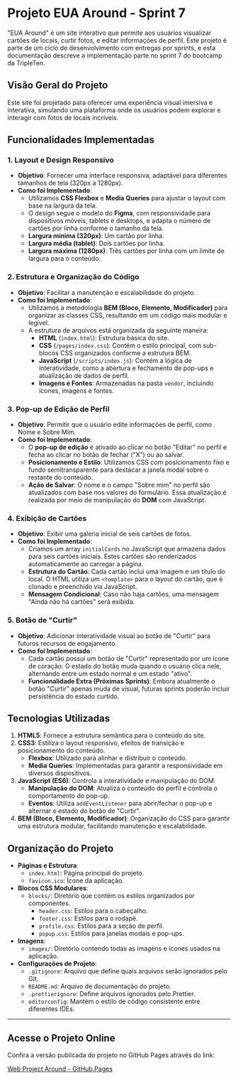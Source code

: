 # Projeto EUA Around - Sprint 7

"EUA Around" é um site interativo que permite aos usuários visualizar cartões de locais, curtir fotos, e editar informações de perfil. Este projeto é parte de um ciclo de desenvolvimento com entregas por sprints, e esta documentação descreve a implementação parte no sprint 7 do bootcamp da TripleTen.

## Visão Geral do Projeto
    
Este site foi projetado para oferecer uma experiência visual imersiva e interativa, simulando uma plataforma onde os usuários podem explorar e interagir com fotos de locais incríveis.

## Funcionalidades Implementadas

### 1. Layout e Design Responsivo

- **Objetivo**: Fornecer uma interface responsiva, adaptável para diferentes tamanhos de tela (320px a 1280px).
- **Como foi Implementado**:
  - Utilizamos **CSS Flexbox** e **Media Queries** para ajustar o layout com base na largura da tela.
  - O design segue o modelo do **Figma**, com responsividade para dispositivos móveis, tablets e desktops, e adapta o número de cartões por linha conforme o tamanho da tela.
  - **Largura mínima (320px)**: Um cartão por linha.
  - **Largura média (tablet)**: Dois cartões por linha.
  - **Largura máxima (1280px)**: Três cartões por linha com um limite de largura para o conteúdo.

### 2. Estrutura e Organização do Código

- **Objetivo**: Facilitar a manutenção e escalabilidade do projeto.
- **Como foi Implementado**:
  - Utilizamos a metodologia **BEM (Bloco, Elemento, Modificador)** para organizar as classes CSS, resultando em um código mais modular e legível.
  - A estrutura de arquivos está organizada da seguinte maneira:
    - **HTML** (`index.html`): Estrutura básica do site.
    - **CSS** (`/pages/index.css`): Contém o estilo principal, com sub-blocos CSS organizados conforme a estrutura BEM.
    - **JavaScript** (`/scripts/index.js`): Contém a lógica de interatividade, como a abertura e fechamento de pop-ups e atualização de dados de perfil.
    - **Imagens e Fontes**: Armazenadas na pasta `vendor`, incluindo ícones, imagens e fontes.

### 3. Pop-up de Edição de Perfil

- **Objetivo**: Permitir que o usuário edite informações de perfil, como Nome e Sobre Mim.
- **Como foi Implementado**:
  - O **pop-up de edição** é ativado ao clicar no botão "Editar" no perfil e fecha ao clicar no botão de fechar ("X") ou ao salvar.
  - **Posicionamento e Estilo**: Utilizamos CSS com posicionamento fixo e fundo semitransparente para destacar a janela modal sobre o restante do conteúdo.
  - **Ação de Salvar**: O nome e o campo "Sobre mim" no perfil são atualizados com base nos valores do formulário. Essa atualização é realizada por meio de manipulação do **DOM** com JavaScript.

### 4. Exibição de Cartões

- **Objetivo**: Exibir uma galeria inicial de seis cartões de fotos.
- **Como foi Implementado**:
  - Criamos um array `initialCards` no JavaScript que armazena dados para seis cartões iniciais. Estes cartões são renderizados automaticamente ao carregar a página.
  - **Estrutura do Cartão**: Cada cartão inclui uma imagem e um título do local. O HTML utiliza um `<template>` para o layout do cartão, que é clonado e preenchido via JavaScript.
  - **Mensagem Condicional**: Caso não haja cartões, uma mensagem "Ainda não há cartões" será exibida.

### 5. Botão de "Curtir"

- **Objetivo**: Adicionar interatividade visual ao botão de "Curtir" para futuros recursos de engajamento.
- **Como foi Implementado**:
  - Cada cartão possui um botão de "Curtir" representado por um ícone de coração. O estado do botão muda quando o usuário clica nele, alternando entre um estado normal e um estado "ativo".
  - **Funcionalidade Extra (Próximas Sprints)**: Embora atualmente o botão "Curtir" apenas muda de visual, futuras sprints poderão incluir persistência do estado curtido.

## Tecnologias Utilizadas

1. **HTML5**: Fornece a estrutura semântica para o conteúdo do site.
2. **CSS3**: Estiliza o layout responsivo, efeitos de transição e posicionamento do conteúdo.
   - **Flexbox**: Utilizado para alinhar e distribuir o conteúdo.
   - **Media Queries**: Implementadas para garantir a responsividade em diversos dispositivos.
3. **JavaScript (ES6)**: Controla a interatividade e manipulação do DOM.
   - **Manipulação do DOM**: Atualiza o conteúdo do perfil e controla o comportamento do pop-up.
   - **Eventos**: Utiliza `addEventListener` para abrir/fechar o pop-up e alternar o estado do botão de "Curtir".
4. **BEM (Bloco, Elemento, Modificador)**: Organização do CSS para garantir uma estrutura modular, facilitando manutenção e escalabilidade.

## Organização do Projeto
- **Páginas e Estrutura**:
  - `index.html`: Página principal do projeto.
  - `favicon.ico`: Ícone da aplicação.
- **Blocos CSS Modulares**:
  - `blocks/`: Diretório que contém os estilos organizados por componentes.
    - `header.css`: Estilos para o cabeçalho.
    - `footer.css`: Estilos para o rodapé.
    - `profile.css`: Estilos para a seção de perfil.
    - `popup.css`: Estilos para janelas modais e pop-ups.
- **Imagens**:
  - `images/`: Diretório contendo todas as imagens e ícones usados na aplicação.
- **Configurações de Projeto**:
  - `.gitignore`: Arquivo que define quais arquivos serão ignorados pelo Git.
  - `README.md`: Arquivo de documentação do projeto.
  - `.prettierignore`: Define arquivos ignorados pelo Prettier.
  - `editorconfig`: Mantém o estilo de código consistente entre diferentes IDEs.
---
## Acesse o Projeto Online
Confira a versão publicada do projeto no GitHub Pages através do link:  

[Web Project Around - GitHub Pages](https://fphellippe.github.io/web_project_around/)

